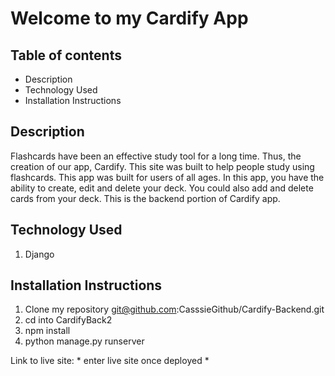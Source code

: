 # Welcome to my Cardify App 


## Table of contents
- Description
- Technology Used
- Installation Instructions



## Description
Flashcards have been an effective study tool for a long time. Thus, the creation of our app, Cardify. This site was built to help people study using flashcards. This app was built for users of all ages. In this app, you have the ability to create, edit and delete your deck. You could also add and delete  cards from your deck. This is the backend portion of Cardify app. 


## Technology Used
1. Django



## Installation Instructions
1. Clone my repository git@github.com:CasssieGithub/Cardify-Backend.git
2. cd into CardifyBack2
3. npm install
4. python manage.py runserver

Link to live site: * enter live site once deployed *
